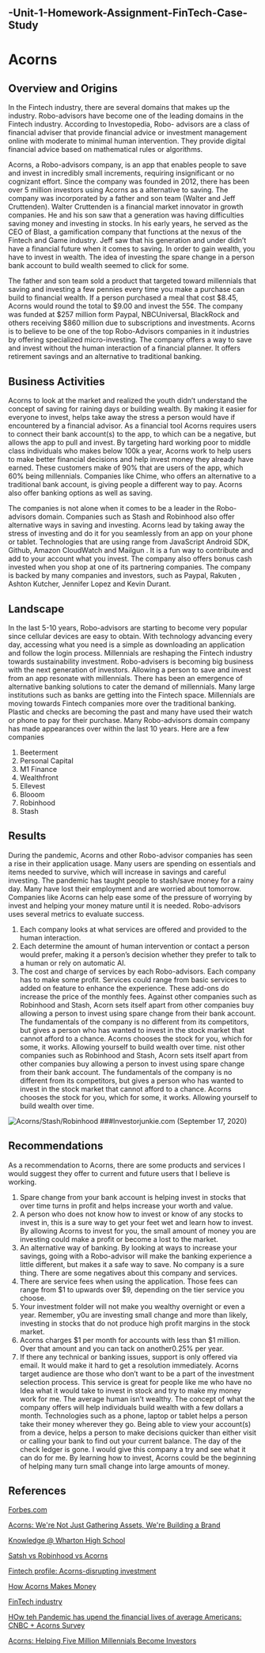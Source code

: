 ## -Unit-1-Homework-Assignment-FinTech-Case-Study

# Acorns
## Overview and Origins	
In the Fintech industry, there are several domains that makes up the industry. Robo-advisors have become one of the leading domains in the Fintech industry. According to Investopedia, Robo- advisors are a class of financial adviser that provide financial advice or investment management online with moderate to minimal human intervention. They provide digital financial advice based on mathematical rules or algorithms.

Acorns, a Robo-advisors company, is an app that enables people to save and invest in incredibly small increments, requiring insignificant or no cognizant effort.  Since the company was founded in 2012, there has been over 5 million investors using Acorns as a alternative to saving. The company was incorporated by a father and son team (Walter and Jeff Cruttenden). Walter Cruttenden is a financial market innovator in growth companies. He and his son saw that a generation was having difficulties saving money and investing in stocks. In his early years, he served as the CEO of Blast, a gamification company that functions at the nexus of the Fintech and Game industry. Jeff saw that his generation and under didn’t have a financial future when it comes to saving. In order to gain wealth, you have to invest in wealth. The idea of investing the spare change in a person bank account to build wealth seemed to click for some. 

The father and son team sold a product that targeted toward millennials that saving and investing a few pennies every time you make a purchase can build to financial wealth. If a person purchased a meal that cost $8.45, Acorns would round the total to $9.00 and invest the 55¢. The company was funded at $257 million form Paypal, NBCUniversal, BlackRock and others receiving $860 million due to subscriptions and investments. Acorns is to believe to be one of the top Robo-Advisors companies in it industries by offering specialized micro-investing. The company offers a way to save and invest without the human interaction of a financial planner. It offers retirement savings and an alternative to traditional banking.

## Business Activities
Acorns to look at the market and realized the youth didn’t understand the concept of saving for raining days or building wealth. By making it easier for everyone to invest, helps take away the stress a person would have if encountered by a financial advisor. As a financial tool Acorns requires users to connect their bank account(s) to the app, to which can be a negative, but allows the app to pull and invest. By targeting hard working poor to middle class individuals who makes below 100k a year, Acorns work to help users to make better financial decisions and help invest money they already have earned. These customers make of 90% that are users of the app, which 60% being millennials. Companies like Chime, who offers an alternative to a traditional bank account, is giving people a different way to pay. Acorns also offer banking options as well as saving. 

The companies is not alone when it comes to be a leader in the Robo-advisors domain. Companies such as Stash and Robinhood also offer alternative ways in saving and investing. Acorns lead by taking away the stress of investing and do it for you seamlessly from an app on your phone or tablet. Technologies that are using range from JavaScript Android SDK, Github, Amazon CloudWatch and Mailgun . It is a fun way to contribute and add to your account what you invest. The company also offers bonus cash invested when you shop at one of its partnering companies. The company is backed by many companies and investors, such as Paypal, Rakuten , Ashton Kutcher, Jennifer Lopez and Kevin Durant. 

## Landscape
In the last 5-10 years, Robo-advisors are starting to become very popular since cellular devices are easy to obtain. With technology advancing every day, accessing what you need is a simple as downloading an application and follow the login process. Millennials are reshaping the Fintech industry towards sustainability investment. Robo-advisers is becoming big business with the next generation of investors. Allowing a person to save and invest from an app resonate with millennials.   There has been an emergence of alternative banking solutions to cater the demand of millennials. Many large institutions such as banks are getting into the Fintech space. Millennials are moving towards Fintech companies more over the traditional banking. Plastic and checks are becoming the past and many have used their watch or phone to pay for their purchase. 
Many Robo-advisors domain company has made appearances over within the last 10 years.  Here are a few companies
1. Beeterment 
2. Personal Capital 
3. M1 Finance
4. Wealthfront
5. Ellevest
6. Blooom
7. Robinhood
8. Stash

## Results
During the pandemic, Acorns and other Robo-advisor companies has seen a rise in their application usage. Many users are spending on essentials and items needed to survive, which will increase in savings and careful investing. The pandemic has taught people to stash/save money for a rainy day. Many have lost their employment and are worried about tomorrow. Companies like Acorns can help ease some of the pressure of worrying by invest and helping your money mature until it is needed. 
Robo-advisors uses several metrics to evaluate success. 
1. Each company looks at what services are offered and provided to the human interaction. 
2. Each determine the amount of human intervention or contact a person would prefer, making it a person’s decision whether they prefer to talk to a human or rely on automatic AI. 
3. The cost and charge of services by each Robo-advisors. Each company has to make some profit. Services could range from basic services to added on feature to enhance the experience. These add-ons do increase the price of the monthly fees. 
Against other companies such as Robinhood and Stash, Acorn sets itself apart from other companies buy allowing a person to invest using spare change from their bank account. The fundamentals of the company is no different from its competitors, but gives a person who has wanted to invest in the stock market that cannot afford to a chance. Acorns chooses the stock for you, which for some, it works. Allowing yourself to build wealth over time. nist other companies such as Robinhood and Stash, Acorn sets itself apart from other companies buy allowing a person to invest using spare change from their bank account. The fundamentals of the company is no different from its competitors, but gives a person who has wanted to invest in the stock market that cannot afford to a chance. Acorns chooses the stock for you, which for some, it works. Allowing yourself to build wealth over time.
 
![Acorns/Stash/Robinhood](https://images.app.goo.gl/3Rb6kdepv9aZqYLDA)
###Investorjunkie.com (September 17, 2020)

## Recommendations

As a recommendation to Acorns, there are some products and services I would suggest they offer to current and future users that I believe is working. 
1. Spare change from your bank account is helping invest in stocks that over time turns in profit and helps increase your worth and value. 
2. A person who does not know how to invest or know of any stocks to invest in, this is a sure way to get your feet wet and learn how to invest. By allowing Acorns to invest for you, the small amount of money you are investing could make a profit or become a lost to the market. 
3. An alternative way of banking. By looking at ways to increase your savings, going with a Robo-advisor will make the banking experience a little different, but makes it a safe way to save. 
No company is a sure thing. There are some negatives about this company and services. 
1. There are service fees when using the application. Those fees can range from $1 to upwards over $9, depending on the tier service you choose. 
2. Your investment folder will not make you wealthy overnight or even a year. Remember, y0u are investing small change and more than likely, investing in stocks that do not produce high profit margins in the stock market.
3. Acorns charges $1 per month for accounts with less than $1 million. Over that amount and you can tack on another0.25% per year. 
4. If there any technical or banking issues, support is only offered via email. It would make it hard to get a resolution immediately.
Acorns target audience are those who don’t want to be a part of the investment selection process. This service is great for people like me who have no Idea what it would take to invest in stock and try to make my money work for me. The average human isn’t wealthy. The concept of what the company offers will help individuals build wealth with a few dollars a month. Technologies such as a phone, laptop or tablet helps a person take their money wherever they go. Being able to view your account(s) from a device, helps a person to make decisions quicker than either visit or calling your bank to find out your current balance. The day of the check ledger is gone. I would give this company a try and see what it can do for me. By learning how to invest, Acorns could be the beginning of helping many turn small change into large amounts of money. 



## References
[Forbes.com](https://www.forbes.com/companies/acorns/?list=fintech/#76a95e4b3529)

[Acorns: We're Not Just Gathering Assets, We're Building a Brand](https://wmtoday.com/2018/07/01/acorns-not-just-gathering-assets-building-brand/#:~:text=From%20the%20beginning%2C%20Acorns%20has,68%25%20of%20those%20being%20Millennials.)

[Knowledge @ Wharton High School](https://kwhs.wharton.upenn.edu/2019/01/acorns-jennifer-barrett-5-facts-fintech/)

[Satsh vs Robinhood vs Acorns](https://investorjunkie.com/compare/stash-vs-robinhood-vs-acorns/)

[Fintech profile: Acorns-disrupting investment](https://www.fintechmagazine.com/fintech/fintech-profile-acorns-disrupting-investment)

[How Acorns Makes Money](https://www.investopedia.com/articles/company-insights/090516/how-acorns-works-and-makes-money.asp)

[FinTech industry](https://askwonder.com/research/industry-trends-fintech-industry-bfso24zpn)

[HOw teh Pandemic has upend the financial lives of average Americans: CNBC + Acorns Survey](https://www.cnbc.com/2020/09/01/heres-how-pandemic-has-impacted-the-financial-lives-of-average-americans.html)

[Acorns: Helping Five Million Millennials Become Investors](https://growthhackers.com/growth-studies/Helping-Five-Million-Millennials-Become-Investors-acorns)


